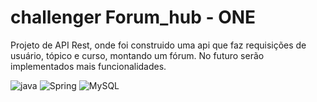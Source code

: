 # challenger Forum_hub - ONE

Projeto de API Rest, onde foi construido uma api que faz requisições de usuário, tópico e curso, montando um fórum. No futuro serão implementados mais funcionalidades.

![java](https://img.shields.io/badge/java-%23ED8B00.svg?style=for-the-badge&logo=openjdk&logoColor=white)
![Spring](https://img.shields.io/badge/spring-%236DB33F.svg?style=for-the-badge&logo=spring&logoColor=white)
![MySQL](https://img.shields.io/badge/MySQL-00000F?style=for-the-badge&logo=mysql&logoColor=white)